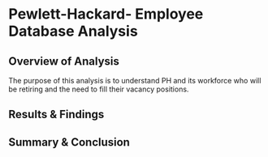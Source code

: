 # Pewlett-Hackard- Employee Database Analysis

## Overview of Analysis
The purpose of this analysis is to understand PH and its workforce who will be retiring and the need to fill their vacancy positions. 

## Results & Findings

## Summary & Conclusion

